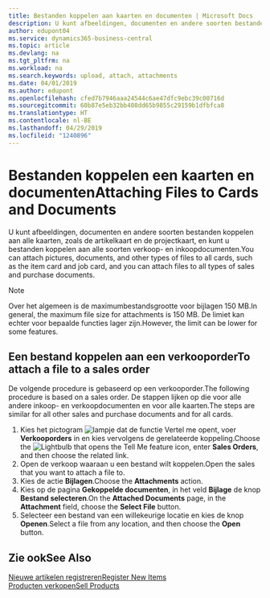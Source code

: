 ```yaml
---
title: Bestanden koppelen aan kaarten en documenten | Microsoft Docs
description: U kunt afbeeldingen, documenten en andere soorten bestanden koppelen aan alle kaarten en alle soorten verkoop- en inkoopdocumenten.
author: edupont04
ms.service: dynamics365-business-central
ms.topic: article
ms.devlang: na
ms.tgt_pltfrm: na
ms.workload: na
ms.search.keywords: upload, attach, attachments
ms.date: 04/01/2019
ms.author: edupont
ms.openlocfilehash: cfed7b7946aaa24544c6ae47dfc9ebc39c00716d
ms.sourcegitcommit: 60b87e5eb32bb408dd65b9855c29159b1dfbfca8
ms.translationtype: HT
ms.contentlocale: nl-BE
ms.lasthandoff: 04/29/2019
ms.locfileid: "1240896"
---
```

# <a name="attaching-files-to-cards-and-documents"></a><span data-ttu-id="5236a-103">Bestanden koppelen een kaarten en documenten</span><span class="sxs-lookup"><span data-stu-id="5236a-103">Attaching Files to Cards and Documents</span></span>
<span data-ttu-id="5236a-104">U kunt afbeeldingen, documenten en andere soorten bestanden koppelen aan alle kaarten, zoals de artikelkaart en de projectkaart, en kunt u bestanden koppelen aan alle soorten verkoop- en inkoopdocumenten.</span><span class="sxs-lookup"><span data-stu-id="5236a-104">You can attach pictures, documents, and other types of files to all cards, such as the item card and job card, and you can attach files to all types of sales and purchase documents.</span></span>

> [!Note]
> <span data-ttu-id="5236a-105">Over het algemeen is de maximumbestandsgrootte voor bijlagen 150 MB.</span><span class="sxs-lookup"><span data-stu-id="5236a-105">In general, the maximum file size for attachments is 150 MB.</span></span> <span data-ttu-id="5236a-106">De limiet kan echter voor bepaalde functies lager zijn.</span><span class="sxs-lookup"><span data-stu-id="5236a-106">However, the limit can be lower for some features.</span></span> 

## <a name="to-attach-a-file-to-a-sales-order"></a><span data-ttu-id="5236a-107">Een bestand koppelen aan een verkooporder</span><span class="sxs-lookup"><span data-stu-id="5236a-107">To attach a file to a sales order</span></span>
<span data-ttu-id="5236a-108">De volgende procedure is gebaseerd op een verkooporder.</span><span class="sxs-lookup"><span data-stu-id="5236a-108">The following procedure is based on a sales order.</span></span> <span data-ttu-id="5236a-109">De stappen lijken op die voor alle andere inkoop- en verkoopdocumenten en voor alle kaarten.</span><span class="sxs-lookup"><span data-stu-id="5236a-109">The steps are similar for all other sales and purchase documents and for all cards.</span></span>

1. <span data-ttu-id="5236a-110">Kies het pictogram ![lampje dat de functie Vertel me opent](media/ui-search/search_small.png "Vertel me wat u wilt doen"), voer **Verkooporders** in en kies vervolgens de gerelateerde koppeling.</span><span class="sxs-lookup"><span data-stu-id="5236a-110">Choose the ![Lightbulb that opens the Tell Me feature](media/ui-search/search_small.png "Tell me what you want to do") icon, enter **Sales Orders**, and then choose the related link.</span></span>
2. <span data-ttu-id="5236a-111">Open de verkoop waaraan u een bestand wilt koppelen.</span><span class="sxs-lookup"><span data-stu-id="5236a-111">Open the sales that you want to attach a file to.</span></span>
3. <span data-ttu-id="5236a-112">Kies de actie **Bijlagen**.</span><span class="sxs-lookup"><span data-stu-id="5236a-112">Choose the **Attachments** action.</span></span>
4. <span data-ttu-id="5236a-113">Kies op de pagina **Gekoppelde documenten**, in het veld **Bijlage** de knop **Bestand selecteren**.</span><span class="sxs-lookup"><span data-stu-id="5236a-113">On the **Attached Documents** page, in the **Attachment** field, choose the **Select File** button.</span></span>
5. <span data-ttu-id="5236a-114">Selecteer een bestand van een willekeurige locatie en kies de knop **Openen**.</span><span class="sxs-lookup"><span data-stu-id="5236a-114">Select a file from any location, and then choose the **Open** button.</span></span>

## <a name="see-also"></a><span data-ttu-id="5236a-115">Zie ook</span><span class="sxs-lookup"><span data-stu-id="5236a-115">See Also</span></span>
[<span data-ttu-id="5236a-116">Nieuwe artikelen registreren</span><span class="sxs-lookup"><span data-stu-id="5236a-116">Register New Items</span></span>](inventory-how-register-new-items.md)  
[<span data-ttu-id="5236a-117">Producten verkopen</span><span class="sxs-lookup"><span data-stu-id="5236a-117">Sell Products</span></span>](sales-how-sell-products.md)
